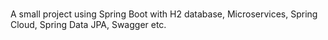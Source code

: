 # 
A small project using Spring Boot with H2 database, Microservices, Spring Cloud, Spring Data JPA, Swagger etc.
